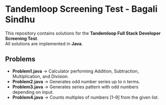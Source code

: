 # Tandemloop Screening Test - Bagali Sindhu

This repository contains solutions for the **Tandemloop Full Stack Developer Screening Test**.  
All solutions are implemented in **Java**.

## Problems
- **Problem1.java** → Calculator performing Addition, Subtraction, Multiplication, and Division.
- **Problem2.java** → Generates odd number series up to n terms.
- **Problem3.java** → Generates series pattern with odd numbers depending on input.
- **Problem4.java** → Counts multiples of numbers [1–9] from the given list.
